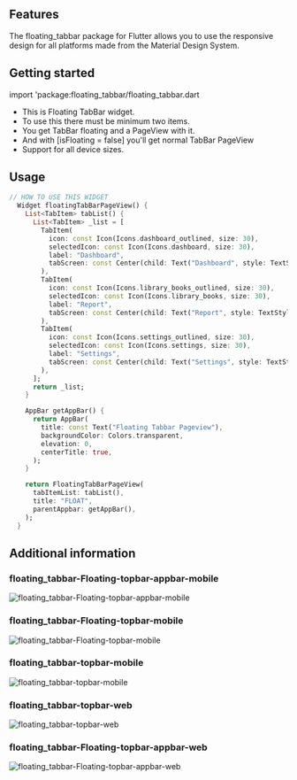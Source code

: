 <!-- 
This README describes the package. If you publish this package to pub.dev,
this README's contents appear on the landing page for your package.

For information about how to write a good package README, see the guide for
[writing package pages](https://dart.dev/guides/libraries/writing-package-pages). 

For general information about developing packages, see the Dart guide for
[creating packages](https://dart.dev/guides/libraries/create-library-packages)
and the Flutter guide for
[developing packages and plugins](https://flutter.dev/developing-packages). 
-->

## Features

The floating_tabbar package for Flutter allows you to use the responsive design for all platforms made from the Material Design System.

## Getting started

import 'package:floating_tabbar/floating_tabbar.dart

 * This is Floating TabBar widget.
 * To use this there must be minimum two items.
 * You get TabBar floating and a PageView with it.
 * And with [isFloating = false] you'll get normal TabBar PageView
 * Support for all device sizes.

## Usage

```dart
// HOW TO USE THIS WIDGET
  Widget floatingTabBarPageView() {
    List<TabItem> tabList() {
      List<TabItem> _list = [
        TabItem(
          icon: const Icon(Icons.dashboard_outlined, size: 30),
          selectedIcon: const Icon(Icons.dashboard, size: 30),
          label: "Dashboard",
          tabScreen: const Center(child: Text("Dashboard", style: TextStyle(fontSize: 30))),
        ),
        TabItem(
          icon: const Icon(Icons.library_books_outlined, size: 30),
          selectedIcon: const Icon(Icons.library_books, size: 30),
          label: "Report",
          tabScreen: const Center(child: Text("Report", style: TextStyle(fontSize: 30))),
        ),
        TabItem(
          icon: const Icon(Icons.settings_outlined, size: 30),
          selectedIcon: const Icon(Icons.settings, size: 30),
          label: "Settings",
          tabScreen: const Center(child: Text("Settings", style: TextStyle(fontSize: 30))),
        ),
      ];
      return _list;
    }

    AppBar getAppBar() {
      return AppBar(
        title: const Text("Floating Tabbar Pageview"),
        backgroundColor: Colors.transparent,
        elevation: 0,
        centerTitle: true,
      );
    }

    return FloatingTabBarPageView(
      tabItemList: tabList(),
      title: "FLOAT",
      parentAppbar: getAppBar(),
    );
  }
```

## Additional information

### floating_tabbar-Floating-topbar-appbar-mobile
![floating_tabbar-Floating-topbar-appbar-mobile](https://user-images.githubusercontent.com/75387392/161085632-d96c1d8c-a9bc-4472-afbe-01c1f673b47e.PNG)

### floating_tabbar-Floating-topbar-mobile
![floating_tabbar-Floating-topbar-mobile](https://user-images.githubusercontent.com/75387392/161085640-5a1d1e94-0862-476b-88a6-c52617e64367.PNG)

### floating_tabbar-topbar-mobile
![floating_tabbar-topbar-mobile](https://user-images.githubusercontent.com/75387392/161085643-7860a652-c523-4ce2-bc4e-4aade595b449.PNG)

### floating_tabbar-topbar-web
![floating_tabbar-topbar-web](https://user-images.githubusercontent.com/75387392/161085646-266d7983-4011-4633-92a0-0b72b1d2cc16.PNG)

### floating_tabbar-Floating-topbar-appbar-web
![floating_tabbar-Floating-topbar-appbar-web](https://user-images.githubusercontent.com/75387392/161085639-c716d683-4531-409a-a773-6677bfab2688.PNG)

